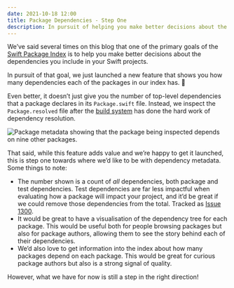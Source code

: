 ```yaml
---
date: 2021-10-18 12:00
title: Package Dependencies - Step One
description: In pursuit of helping you make better decisions about the packages you depend on, we’re taking a step towards exposing dependency information for all packages!
---
```


We’ve said several times on this blog that one of the primary goals of the [Swift Package Index](https://swiftpackageindex.com) is to help you make better decisions about the dependencies you include in your Swift projects.

In pursuit of that goal, we just launched a new feature that shows you how many dependencies each of the packages in our index has. 🚀

Even better, it doesn’t just give you the number of top-level dependencies that a package declares in its `Package.swift` file. Instead, we inspect the `Package.resolved` file after the [build system](/posts/launching-language-and-platform-package-compatibility) has done the hard work of dependency resolution.

<picture class="shadow">
  <source srcset="/images/blog/dependency-metadata~dark.png" media="(prefers-color-scheme: dark)">
  <img src="/images/blog/dependency-metadata~light.png" alt="Package metadata showing that the package being inspected depends on nine other packages.">
</picture>

That said, while this feature adds value and we’re happy to get it launched, this is step one towards where we’d like to be with dependency metadata. Some things to note:

- The number shown is a count of _all_ dependencies, both package and test dependencies. Test dependencies are far less impactful when evaluating how a package will impact your project, and it’d be great if we could remove those dependencies from the total. Tracked as [Issue 1300](https://github.com/SwiftPackageIndex/SwiftPackageIndex-Server/issues/1300).
- It would be great to have a visualisation of the dependency tree for each package. This would be useful both for people browsing packages but also for package authors, allowing them to see the story behind each of their dependencies.
- We’d also love to get information into the index about how many packages depend on each package. This would be great for curious package authors but also is a strong signal of quality.

However, what we have for now is still a step in the right direction!
